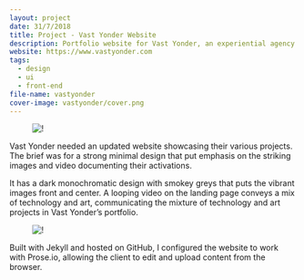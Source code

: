 ```yaml
---
layout: project
date: 31/7/2018
title: Project - Vast Yonder Website
description: Portfolio website for Vast Yonder, an experiential agency.
website: https://www.vastyonder.com
tags:
  - design
  - ui
  - front-end
file-name: vastyonder
cover-image: vastyonder/cover.png
---
```


<figure><img class="hero" src="/projects/{{page.file-name}}/hero.png" alt="!" /></figure>

Vast Yonder needed an updated website showcasing their various projects. The brief was for a strong minimal design that put emphasis on the striking images and video documenting their activations.

It has a dark monochromatic design with smokey greys that puts the vibrant images front and center. A looping video on the landing page conveys a mix of technology and art, communicating the mixture of technology and art projects in Vast Yonder’s portfolio. 

<figure><img class="image" src="/projects/{{page.file-name}}/1.png" alt="!" /></figure>

Built with Jekyll and hosted on GitHub, I configured the website to work with Prose.io, allowing the client to edit and upload content from the browser.  
